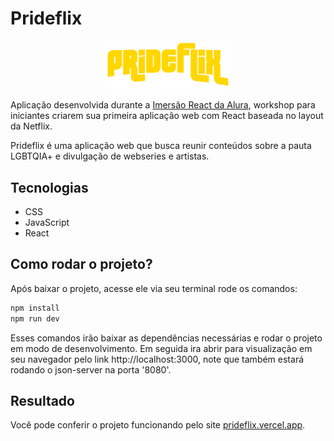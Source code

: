 # Prideflix

<p align="center">
  <img alt="Logo do projeto" width="200px" src="https://raw.githubusercontent.com/K0rgana/prideflix/master/src/assets/img/Logo.png" />
</p>

Aplicação desenvolvida durante a [Imersão React da Alura](https://www.alura.com.br/imersao-react/), workshop para iniciantes criarem sua primeira aplicação web com React baseada no layout da Netflix.

Prideflix é uma aplicação web que busca reunir conteúdos sobre a pauta LGBTQIA+ e divulgação de webseries e artistas.

## Tecnologias

- CSS
- JavaScript
- React

## Como rodar o projeto?

Após baixar o projeto, acesse ele via seu terminal rode os comandos:

```sh
npm install
npm run dev
```
Esses comandos irão baixar as dependências necessárias e rodar o projeto em modo de desenvolvimento.
Em seguida ira abrir para visualização em seu navegador pelo link http://localhost:3000, note que também estará rodando o json-server na porta '8080'.

## Resultado
Você pode conferir o projeto funcionando pelo site [prideflix.vercel.app](https://prideflix.vercel.app).